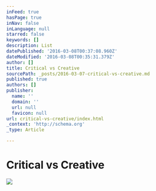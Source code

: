 ```yaml
---
inFeed: true
hasPage: true
inNav: false
inLanguage: null
starred: false
keywords: []
description: List
datePublished: '2016-03-08T00:37:08.960Z'
dateModified: '2016-03-08T00:35:31.379Z'
author: []
title: Critical vs Creative
sourcePath: _posts/2016-03-07-critical-vs-creative.md
published: true
authors: []
publisher:
  name: ''
  domain: ''
  url: null
  favicon: null
url: critical-vs-creative/index.html
_context: 'http://schema.org'
_type: Article

---
```

# Critical vs Creative
![](https://s3-us-west-2.amazonaws.com/the-grid-img/p/2b3615a0962f5673bd2ce27a3f685ad6269157a4.png)
